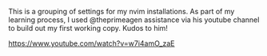 This is a grouping of settings for my nvim installations.  As part of my learning process, I used @theprimeagen assistance via his youtube channel to build out my first working copy.  Kudos to him!

https://www.youtube.com/watch?v=w7i4amO_zaE
